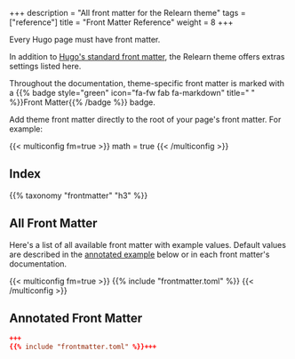+++
description = "All front matter for the Relearn theme"
tags = ["reference"]
title = "Front Matter Reference"
weight = 8
+++

Every Hugo page must have front matter.

In addition to [Hugo's standard front matter](https://gohugo.io/content-management/front-matter/#fields), the Relearn theme offers extras settings listed here.

Throughout the documentation, theme-specific front matter is marked with a {{% badge style="green" icon="fa-fw fab fa-markdown" title=" " %}}Front Matter{{% /badge %}} badge.

Add theme front matter directly to the root of your page's front matter. For example:

{{< multiconfig fm=true >}}
  math = true
{{< /multiconfig >}}

## Index

{{% taxonomy "frontmatter" "h3" %}}

## All Front Matter

Here's a list of all available front matter with example values.  Default values are described in the [annotated example](#annotated-front-matter) below or in each front matter's documentation.

{{< multiconfig fm=true >}}
{{% include "frontmatter.toml" %}}
{{< /multiconfig >}}

## Annotated Front Matter

````toml {title="toml"}
+++
{{% include "frontmatter.toml" %}}+++
````

